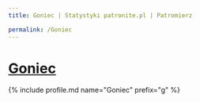 ```yaml
---
title: Goniec | Statystyki patronite.pl | Patromierz

permalink: /Goniec
---
```


# [Goniec](https://patronite.pl/Goniec)

{% include profile.md name="Goniec" prefix="g" %}
